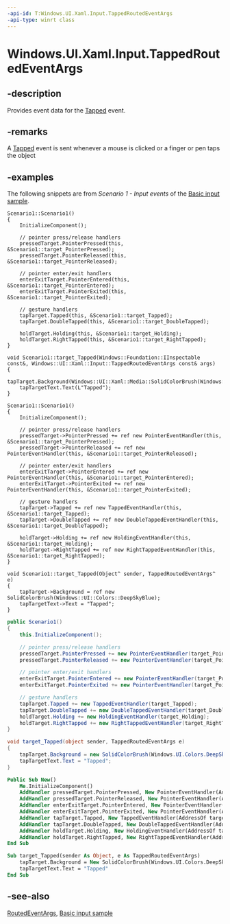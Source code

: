 ```yaml
---
-api-id: T:Windows.UI.Xaml.Input.TappedRoutedEventArgs
-api-type: winrt class
---
```


<!-- Class syntax.
public class TappedRoutedEventArgs : Windows.UI.Xaml.RoutedEventArgs, Windows.UI.Xaml.Input.ITappedRoutedEventArgs
-->

# Windows.UI.Xaml.Input.TappedRoutedEventArgs

## -description

Provides event data for the [Tapped](../windows.ui.xaml/uielement_tapped.md) event.

## -remarks

A [Tapped](../windows.ui.xaml/uielement_tapped.md) event is sent whenever a mouse is clicked or a finger or pen taps the object

## -examples

The following snippets are from *Scenario 1 - Input events* of the [Basic input sample](https://github.com/Microsoft/Windows-universal-samples/tree/fe8567faf2efdea3672c2ba642ba7b925ff6467e/Samples/BasicInput).

```cppwinrt
Scenario1::Scenario1()
{
    InitializeComponent();

    // pointer press/release handlers
    pressedTarget.PointerPressed(this, &Scenario1::target_PointerPressed);
    pressedTarget.PointerReleased(this, &Scenario1::target_PointerReleased);

    // pointer enter/exit handlers
    enterExitTarget.PointerEntered(this, &Scenario1::target_PointerEntered);
    enterExitTarget.PointerExited(this, &Scenario1::target_PointerExited);

    // gesture handlers
    tapTarget.Tapped(this, &Scenario1::target_Tapped);
    tapTarget.DoubleTapped(this, &Scenario1::target_DoubleTapped);

    holdTarget.Holding(this, &Scenario1::target_Holding);
    holdTarget.RightTapped(this, &Scenario1::target_RightTapped);
}

void Scenario1::target_Tapped(Windows::Foundation::IInspectable const&, Windows::UI::Xaml::Input::TappedRoutedEventArgs const& args)
{
    tapTarget.Background(Windows::UI::Xaml::Media::SolidColorBrush(Windows::UI::Colors::DeepSkyBlue()));
    tapTargetText.Text(L"Tapped");
}
```

```cppcx
Scenario1::Scenario1()
{
    InitializeComponent();

    // pointer press/release handlers
    pressedTarget->PointerPressed += ref new PointerEventHandler(this, &Scenario1::target_PointerPressed);
    pressedTarget->PointerReleased += ref new PointerEventHandler(this, &Scenario1::target_PointerReleased);

    // pointer enter/exit handlers
    enterExitTarget->PointerEntered += ref new PointerEventHandler(this, &Scenario1::target_PointerEntered);
    enterExitTarget->PointerExited += ref new PointerEventHandler(this, &Scenario1::target_PointerExited);

    // gesture handlers
    tapTarget->Tapped += ref new TappedEventHandler(this, &Scenario1::target_Tapped);
    tapTarget->DoubleTapped += ref new DoubleTappedEventHandler(this, &Scenario1::target_DoubleTapped);

    holdTarget->Holding += ref new HoldingEventHandler(this, &Scenario1::target_Holding);
    holdTarget->RightTapped += ref new RightTappedEventHandler(this, &Scenario1::target_RightTapped);
}

void Scenario1::target_Tapped(Object^ sender, TappedRoutedEventArgs^ e)
{
    tapTarget->Background = ref new SolidColorBrush(Windows::UI::Colors::DeepSkyBlue);
    tapTargetText->Text = "Tapped";
}
```

```csharp
public Scenario1()
{
    this.InitializeComponent();

    // pointer press/release handlers
    pressedTarget.PointerPressed += new PointerEventHandler(target_PointerPressed);
    pressedTarget.PointerReleased += new PointerEventHandler(target_PointerReleased);

    // pointer enter/exit handlers
    enterExitTarget.PointerEntered += new PointerEventHandler(target_PointerEntered);
    enterExitTarget.PointerExited += new PointerEventHandler(target_PointerExited);

    // gesture handlers
    tapTarget.Tapped += new TappedEventHandler(target_Tapped);
    tapTarget.DoubleTapped += new DoubleTappedEventHandler(target_DoubleTapped);
    holdTarget.Holding += new HoldingEventHandler(target_Holding);
    holdTarget.RightTapped += new RightTappedEventHandler(target_RightTapped);
}

void target_Tapped(object sender, TappedRoutedEventArgs e)
{
    tapTarget.Background = new SolidColorBrush(Windows.UI.Colors.DeepSkyBlue);
    tapTargetText.Text = "Tapped";
}
```

```vb
Public Sub New()
    Me.InitializeComponent()
    AddHandler pressedTarget.PointerPressed, New PointerEventHandler(AddressOf target_PointerPressed)
    AddHandler pressedTarget.PointerReleased, New PointerEventHandler(AddressOf target_PointerReleased)
    AddHandler enterExitTarget.PointerEntered, New PointerEventHandler(AddressOf target_PointerEntered)
    AddHandler enterExitTarget.PointerExited, New PointerEventHandler(AddressOf target_PointerExited)
    AddHandler tapTarget.Tapped, New TappedEventHandler(AddressOf target_Tapped)
    AddHandler tapTarget.DoubleTapped, New DoubleTappedEventHandler(AddressOf target_DoubleTapped)
    AddHandler holdTarget.Holding, New HoldingEventHandler(AddressOf target_Holding)
    AddHandler holdTarget.RightTapped, New RightTappedEventHandler(AddressOf target_RightTapped)
End Sub

Sub target_Tapped(sender As Object, e As TappedRoutedEventArgs)
    tapTarget.Background = New SolidColorBrush(Windows.UI.Colors.DeepSkyBlue)
    tapTargetText.Text = "Tapped"
End Sub
```

## -see-also
[RoutedEventArgs](../windows.ui.xaml/routedeventargs.md), [Basic input sample](https://github.com/Microsoft/Windows-universal-samples/tree/fe8567faf2efdea3672c2ba642ba7b925ff6467e/Samples/BasicInput)